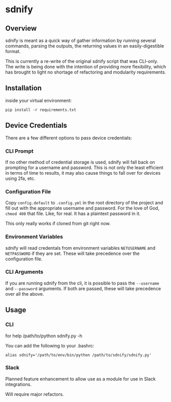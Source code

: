# sdnify

## Overview

sdnify is meant as a quick way of gather information by running several commands, parsing the outputs, the returning values in an easily-digestible format.


This is currently a re-write of the original sdnify script that was CLI-only. The write is being done with the intention of providing more flexibility, which has brought to light no shortage of refactoring and modularity requirements.

## Installation

inside your virtual environment:

``pip install -r requirements.txt``


## Device Credentials

There are a few different options to pass device credentials:

### CLI Prompt

If no other method of credential storage is used, sdnify will fall back on prompting for a username and password. This is not only the least efficient in terms of time to results, it may also cause things to fall over for devices using 2fa, etc.

### Configuration File

Copy ``config.default`` to ``.config.yml`` in the root directory of the project and fill out with the appropriate username and password. For the love of God, ``chmod 400`` that file. Like, for real. It has a plaintext password in it.

This only really works if cloned from git right now.

### Environment Variables

sdnify will read credentals from environment variables `NETUSERNAME` and `NETPASSWORD` if they are set. These will take precedence over the configuration file.

### CLI Arguments

If you are running sdnify from the cli, it is possible to pass the `--username` and `--password` arguments. If both are passed, these will take precedence over all the above.

## Usage

### CLI

for help /path/to/python sdnify.py -h

You can add the following to your .bashrc:

``alias sdnify='/path/to/env/bin/python /path/to/sdnify/sdnify.py'``

### Slack

Planned feature enhancement to allow use as a module for use in Slack integrations.

Will require major refactors.
